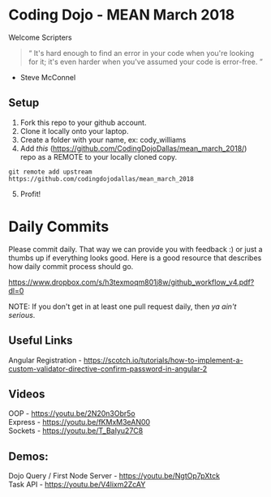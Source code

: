 # Coding Dojo - MEAN March 2018

Welcome Scripters

> “ It's hard enough to find an error in your code when you're looking for it; it's even harder when you've assumed your code is error-free. ”
- Steve McConnel

## Setup
 1. Fork this repo to your github account.
 2. Clone it locally onto your laptop.
 3. Create a folder with your name, ex: cody_williams
 4. Add *this* (https://github.com/CodingDojoDallas/mean_march_2018/) repo as a REMOTE to your locally cloned copy.
```
git remote add upstream https://github.com/codingdojodallas/mean_march_2018
```
 5. Profit!
# Daily Commits

Please commit daily. That way we can provide you with feedback :) or just a thumbs up if everything looks good. Here is a good resource that describes how daily commit process should go.

https://www.dropbox.com/s/h3texmoqm801j8w/github_workflow_v4.pdf?dl=0

NOTE: If you don't get in at least one pull request daily, then *_ya ain't serious_*.

## Useful Links
Angular Registration - https://scotch.io/tutorials/how-to-implement-a-custom-validator-directive-confirm-password-in-angular-2 <br>

## Videos
OOP - https://youtu.be/2N20n3Obr5o <br>
Express - https://youtu.be/fKMxM3eAN00 <br>
Sockets - https://youtu.be/T_BaIyu27C8 <br>

## Demos:
Dojo Query / First Node Server - https://youtu.be/NgtOp7pXtck <br>
Task API - https://youtu.be/V4lixm2ZcAY <br>

